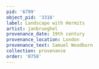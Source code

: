 ```yaml
---
pid: '6799'
object_pid: '3318'
label: Landscape with Hermits
artist: janbrueghel
provenance_date: 19th century
provenance_location: London
provenance_text: Samuel Woodburn
collection: provenance
order: '0758'
---
```

